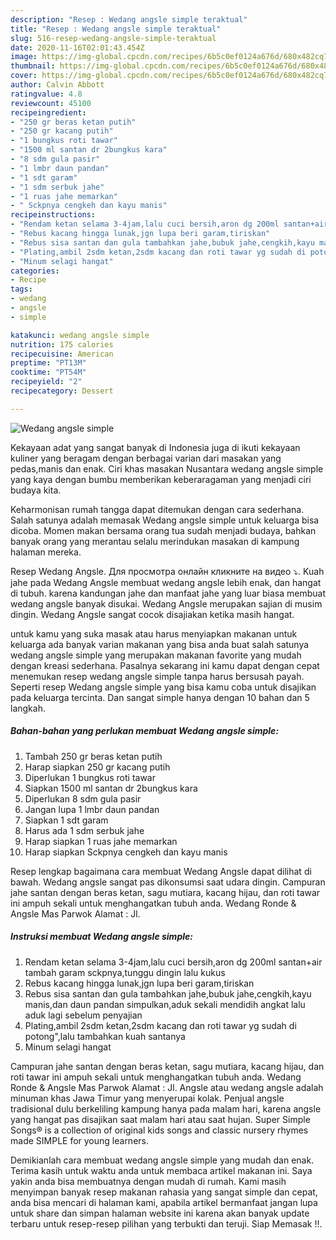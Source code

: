 ```yaml
---
description: "Resep : Wedang angsle simple teraktual"
title: "Resep : Wedang angsle simple teraktual"
slug: 516-resep-wedang-angsle-simple-teraktual
date: 2020-11-16T02:01:43.454Z
image: https://img-global.cpcdn.com/recipes/6b5c0ef0124a676d/680x482cq70/wedang-angsle-simple-foto-resep-utama.jpg
thumbnail: https://img-global.cpcdn.com/recipes/6b5c0ef0124a676d/680x482cq70/wedang-angsle-simple-foto-resep-utama.jpg
cover: https://img-global.cpcdn.com/recipes/6b5c0ef0124a676d/680x482cq70/wedang-angsle-simple-foto-resep-utama.jpg
author: Calvin Abbott
ratingvalue: 4.8
reviewcount: 45100
recipeingredient:
- "250 gr beras ketan putih"
- "250 gr kacang putih"
- "1 bungkus roti tawar"
- "1500 ml santan dr 2bungkus kara"
- "8 sdm gula pasir"
- "1 lmbr daun pandan"
- "1 sdt garam"
- "1 sdm serbuk jahe"
- "1 ruas jahe memarkan"
- " Sckpnya cengkeh dan kayu manis"
recipeinstructions:
- "Rendam ketan selama 3-4jam,lalu cuci bersih,aron dg 200ml santan+air tambah garam sckpnya,tunggu dingin lalu kukus"
- "Rebus kacang hingga lunak,jgn lupa beri garam,tiriskan"
- "Rebus sisa santan dan gula tambahkan jahe,bubuk jahe,cengkih,kayu manis,dan daun pandan simpulkan,aduk sekali mendidih angkat lalu aduk lagi sebelum penyajian"
- "Plating,ambil 2sdm ketan,2sdm kacang dan roti tawar yg sudah di potong&#34;,lalu tambahkan kuah santanya"
- "Minum selagi hangat"
categories:
- Recipe
tags:
- wedang
- angsle
- simple

katakunci: wedang angsle simple 
nutrition: 175 calories
recipecuisine: American
preptime: "PT13M"
cooktime: "PT54M"
recipeyield: "2"
recipecategory: Dessert

---
```



![Wedang angsle simple](https://img-global.cpcdn.com/recipes/6b5c0ef0124a676d/680x482cq70/wedang-angsle-simple-foto-resep-utama.jpg)

Kekayaan adat yang sangat banyak di Indonesia juga di ikuti kekayaan kuliner yang beragam dengan berbagai varian dari masakan yang pedas,manis dan enak. Ciri khas masakan Nusantara wedang angsle simple yang kaya dengan bumbu memberikan keberaragaman yang menjadi ciri budaya kita.


Keharmonisan rumah tangga dapat ditemukan dengan cara sederhana. Salah satunya adalah memasak Wedang angsle simple untuk keluarga bisa dicoba. Momen makan bersama orang tua sudah menjadi budaya, bahkan banyak orang yang merantau selalu merindukan masakan di kampung halaman mereka.

Resep Wedang Angsle. Для просмотра онлайн кликните на видео ⤵. Kuah jahe pada Wedang Angsle membuat wedang angsle lebih enak, dan hangat di tubuh. karena kandungan jahe dan manfaat jahe yang luar biasa membuat wedang angsle banyak disukai. Wedang Angsle merupakan sajian di musim dingin. Wedang Angsle sangat cocok disajiakan ketika masih hangat.

untuk kamu yang suka masak atau harus menyiapkan makanan untuk keluarga ada banyak varian makanan yang bisa anda buat salah satunya wedang angsle simple yang merupakan makanan favorite yang mudah dengan kreasi sederhana. Pasalnya sekarang ini kamu dapat dengan cepat menemukan resep wedang angsle simple tanpa harus bersusah payah.
Seperti resep Wedang angsle simple yang bisa kamu coba untuk disajikan pada keluarga tercinta. Dan sangat simple hanya dengan 10 bahan dan 5 langkah.


<!--inarticleads1-->

##### Bahan-bahan yang perlukan membuat Wedang angsle simple:

1. Tambah 250 gr beras ketan putih
1. Harap siapkan 250 gr kacang putih
1. Diperlukan 1 bungkus roti tawar
1. Siapkan 1500 ml santan dr 2bungkus kara
1. Diperlukan 8 sdm gula pasir
1. Jangan lupa 1 lmbr daun pandan
1. Siapkan 1 sdt garam
1. Harus ada 1 sdm serbuk jahe
1. Harap siapkan 1 ruas jahe memarkan
1. Harap siapkan  Sckpnya cengkeh dan kayu manis


Resep lengkap bagaimana cara membuat Wedang Angsle dapat dilihat di bawah. Wedang angsle sangat pas dikonsumsi saat udara dingin. Campuran jahe santan dengan beras ketan, sagu mutiara, kacang hijau, dan roti tawar ini ampuh sekali untuk menghangatkan tubuh anda. Wedang Ronde &amp; Angsle Mas Parwok Alamat : Jl. 

<!--inarticleads2-->

##### Instruksi membuat  Wedang angsle simple:

1. Rendam ketan selama 3-4jam,lalu cuci bersih,aron dg 200ml santan+air tambah garam sckpnya,tunggu dingin lalu kukus
1. Rebus kacang hingga lunak,jgn lupa beri garam,tiriskan
1. Rebus sisa santan dan gula tambahkan jahe,bubuk jahe,cengkih,kayu manis,dan daun pandan simpulkan,aduk sekali mendidih angkat lalu aduk lagi sebelum penyajian
1. Plating,ambil 2sdm ketan,2sdm kacang dan roti tawar yg sudah di potong&#34;,lalu tambahkan kuah santanya
1. Minum selagi hangat


Campuran jahe santan dengan beras ketan, sagu mutiara, kacang hijau, dan roti tawar ini ampuh sekali untuk menghangatkan tubuh anda. Wedang Ronde &amp; Angsle Mas Parwok Alamat : Jl. Angsle atau wedang angsle adalah minuman khas Jawa Timur yang menyerupai kolak. Penjual angsle tradisional dulu berkeliling kampung hanya pada malam hari, karena angsle yang hangat pas disajikan saat malam hari atau saat hujan. Super Simple Songs® is a collection of original kids songs and classic nursery rhymes made SIMPLE for young learners. 

Demikianlah cara membuat wedang angsle simple yang mudah dan enak. Terima kasih untuk waktu anda untuk membaca artikel makanan ini. Saya yakin anda bisa membuatnya dengan mudah di rumah. Kami masih menyimpan banyak resep makanan rahasia yang sangat simple dan cepat, anda bisa mencari di halaman kami, apabila artikel bermanfaat jangan lupa untuk share dan simpan halaman website ini karena akan banyak update terbaru untuk resep-resep pilihan yang terbukti dan teruji. Siap Memasak !!. 
